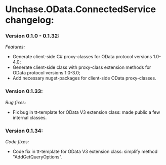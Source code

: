 # Unchase.OData.ConnectedService сhangelog:

### Version 0.1.0 - 0.1.32:

*Features:*

- Generate client-side C# proxy-classes for OData protocol versions 1.0-4.0;
- Generate client-side class with proxy-class extension methods for OData protocol versions 1.0-3.0;
- Add necessary nuget-packages for client-side OData proxy-classes.

### Version 0.1.33:

*Bug fixes:*

- Fix bug in tt-template for OData V3 extension class: made public a few internal classes.

### Version 0.1.34:

*Code fixes:*

- Code fix in tt-template for OData V3 extension class: simplify method "AddGetQueryOptions".
 